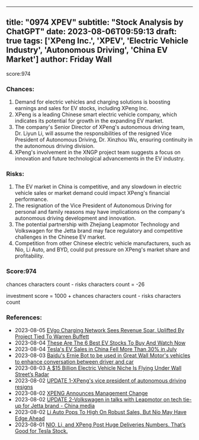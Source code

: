 
---
title: "0974 XPEV"
subtitle: "Stock Analysis by ChatGPT"
date: 2023-08-06T09:59:13
draft: true
tags: ['XPeng Inc.', 'XPEV', 'Electric Vehicle Industry', 'Autonomous Driving', 'China EV Market']
author: Friday Wall
---

score:974
### Chances:
1. Demand for electric vehicles and charging solutions is boosting earnings and sales for EV stocks, including XPeng Inc.
2. XPeng is a leading Chinese smart electric vehicle company, which indicates its potential for growth in the expanding EV market.
3. The company's Senior Director of XPeng's autonomous driving team, Dr. Liyun Li, will assume the responsibilities of the resigned Vice President of Autonomous Driving, Dr. Xinzhou Wu, ensuring continuity in the autonomous driving division.
4. XPeng's involvement in the XNGP project team suggests a focus on innovation and future technological advancements in the EV industry.
### Risks:
1. The EV market in China is competitive, and any slowdown in electric vehicle sales or market demand could impact XPeng's financial performance.
2. The resignation of the Vice President of Autonomous Driving for personal and family reasons may have implications on the company's autonomous driving development and innovation.
3. The potential partnership with Zhejiang Leapmotor Technology and Volkswagen for the Jetta brand may face regulatory and competitive challenges in the Chinese EV market.
4. Competition from other Chinese electric vehicle manufacturers, such as Nio, Li Auto, and BYD, could put pressure on XPeng's market share and profitability.
### Score:974
chances characters count - risks characters count = -26

investment score = 1000 + chances characters count - risks characters count
### References:
- 2023-08-05 [EVgo Charging Network Sees Revenue Soar, Uplifted By Project Tied To Warren Buffett](https://finance.yahoo.com/m/c4c0a1f4-2dbe-3ae7-892e-787f3f0f68f4/evgo-charging-network-sees.html?.tsrc=rss)
- 2023-08-04 [These Are The 6 Best EV Stocks To Buy And Watch Now](https://finance.yahoo.com/m/122449e8-b87b-33a5-ae22-63ae3842e91b/these-are-the-6-best-ev.html?.tsrc=rss)
- 2023-08-04 [Tesla's EV Sales in China Fell More Than 30% in July](https://finance.yahoo.com/m/87c99d5e-c30e-30af-b758-576d440fc4ff/tesla%27s-ev-sales-in-china.html?.tsrc=rss)
- 2023-08-03 [Baidu's Ernie Bot to be used in Great Wall Motor's vehicles to enhance conversation between driver and car](https://finance.yahoo.com/news/baidus-ernie-bot-used-great-093000387.html?.tsrc=rss)
- 2023-08-03 [A $15 Billion Electric Vehicle Niche Is Flying Under Wall Street’s Radar](https://finance.yahoo.com/news/15-billion-electric-vehicle-niche-230000388.html?.tsrc=rss)
- 2023-08-02 [UPDATE 1-XPeng's vice president of autonomous driving resigns](https://finance.yahoo.com/news/1-xpengs-vice-president-autonomous-140732265.html?.tsrc=rss)
- 2023-08-02 [XPENG Announces Management Change](https://finance.yahoo.com/news/xpeng-announces-management-change-122000542.html?.tsrc=rss)
- 2023-08-02 [UPDATE 2-Volkswagen in talks with Leapmotor on tech tie-up for Jetta brand - China media](https://finance.yahoo.com/news/2-volkswagen-talks-leapmotor-tech-073153335.html?.tsrc=rss)
- 2023-08-02 [Li Auto Pops To High On Robust Sales, But Nio May Have Edge Ahead](https://finance.yahoo.com/m/a9fd54d4-429a-311e-8940-0f35c650f4c8/li-auto-pops-to-high-on.html?.tsrc=rss)
- 2023-08-01 [NIO, Li, and XPeng Post Huge Deliveries Numbers. That’s Good for Tesla Stock.](https://finance.yahoo.com/m/a7951287-7b13-3a51-b54a-654528200465/nio%2C-li%2C-and-xpeng-post-huge.html?.tsrc=rss)


                